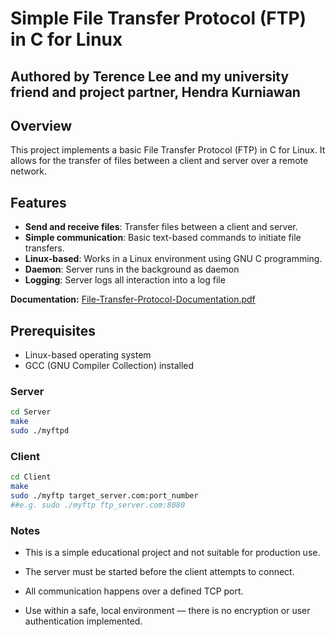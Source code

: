 # Simple File Transfer Protocol (FTP) in C for Linux

## Authored by Terence Lee and my university friend and project partner, Hendra Kurniawan

## Overview
This project implements a basic File Transfer Protocol (FTP) in C for Linux. It allows for the transfer of files between a client and server over a remote network.

## Features
- **Send and receive files**: Transfer files between a client and server.
- **Simple communication**: Basic text-based commands to initiate file transfers.
- **Linux-based**: Works in a Linux environment using GNU C programming.
- **Daemon**: Server runs in the background as daemon
- **Logging**: Server logs all interaction into a log file

**Documentation:** [File-Transfer-Protocol-Documentation.pdf](https://github.com/user-attachments/files/20023767/File-Transfer-Protocol-Documentation.pdf)


## Prerequisites
- Linux-based operating system
- GCC (GNU Compiler Collection) installed


### Server

```bash
cd Server
make
sudo ./myftpd
```

### Client

```bash
cd Client
make
sudo ./myftp target_server.com:port_number
##e.g. sudo ./myftp ftp_server.com:8080
```

### Notes
- This is a simple educational project and not suitable for production use.

- The server must be started before the client attempts to connect.

- All communication happens over a defined TCP port.

- Use within a safe, local environment — there is no encryption or user authentication implemented.
